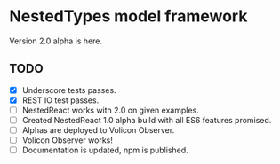 # NestedTypes model framework

Version 2.0 alpha is here.

## TODO

- [x] Underscore tests passes.
- [x] REST IO test passes. 
- [ ] NestedReact works with 2.0 on given examples.
- [ ] Created NestedReact 1.0 alpha build with all ES6 features promised. 
- [ ] Alphas are deployed to Volicon Observer.
- [ ] Volicon Observer works!
- [ ] Documentation is updated, npm is published. 